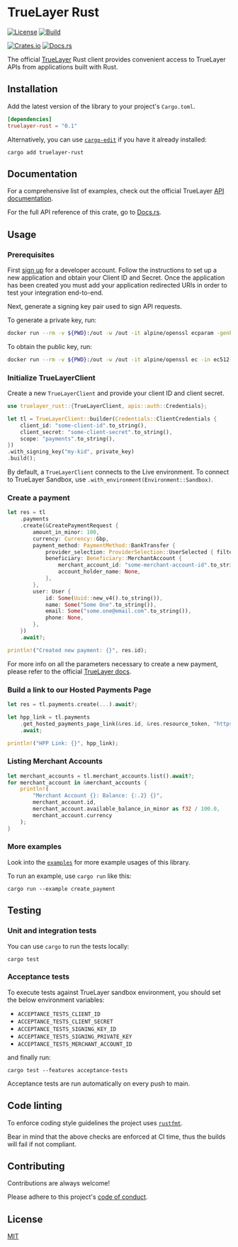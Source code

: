 # TrueLayer Rust

[![License](https://img.shields.io/:license-mit-blue.svg)](https://truelayer.mit-license.org/)
[![Build](https://github.com/TrueLayer/truelayer-rust/actions/workflows/build.yml/badge.svg)](https://github.com/TrueLayer/truelayer-rust/actions/workflows/build.yml)

[![Crates.io](https://img.shields.io/crates/v/truelayer-rust)](https://crates.io/crates/truelayer-rust)
[![Docs.rs](https://img.shields.io/docsrs/truelayer-rust?label=docs.rs)](https://docs.rs/truelayer-rust/latest/truelayer-rust)

The official [TrueLayer](https://truelayer.com) Rust client provides convenient access to TrueLayer APIs from applications built with Rust.

## Installation

Add the latest version of the library to your project's `Cargo.toml`.

```toml
[dependencies]
truelayer-rust = "0.1"
```

Alternatively, you can use [`cargo-edit`](https://crates.io/crates/cargo-edit) if you have it already installed:

```shell
cargo add truelayer-rust
```

## Documentation

For a comprehensive list of examples, check out the official TrueLayer [API documentation](https://docs.truelayer.com).

For the full API reference of this crate, go to [Docs.rs](https://docs.rs/truelayer-rust/latest/truelayer-rust).

## Usage

### Prerequisites

First [sign up](https://console.truelayer.com/) for a developer account. Follow the instructions to set up a new application and obtain your Client ID and Secret. Once the application has been created you must add your application redirected URIs in order to test your integration end-to-end.

Next, generate a signing key pair used to sign API requests.

To generate a private key, run:

```sh
docker run --rm -v ${PWD}:/out -w /out -it alpine/openssl ecparam -genkey -name secp521r1 -noout -out ec512-private-key.pem
```

To obtain the public key, run:

```sh
docker run --rm -v ${PWD}:/out -w /out -it alpine/openssl ec -in ec512-private-key.pem -pubout -out ec512-public-key.pem
```

### Initialize TrueLayerClient

Create a new `TrueLayerClient` and provide your client ID and client secret.

```rust
use truelayer_rust::{TrueLayerClient, apis::auth::Credentials};

let tl = TrueLayerClient::builder(Credentials::ClientCredentials {
    client_id: "some-client-id".to_string(),
    client_secret: "some-client-secret".to_string(),
    scope: "payments".to_string(),
})
.with_signing_key("my-kid", private_key)
.build();
```

By default, a `TrueLayerClient` connects to the Live environment.
To connect to TrueLayer Sandbox, use `.with_environment(Environment::Sandbox)`.

### Create a payment

```rust
let res = tl
    .payments
    .create(&CreatePaymentRequest {
        amount_in_minor: 100,
        currency: Currency::Gbp,
        payment_method: PaymentMethod::BankTransfer {
            provider_selection: ProviderSelection::UserSelected { filter: None },
            beneficiary: Beneficiary::MerchantAccount {
                merchant_account_id: "some-merchant-account-id".to_string(),
                account_holder_name: None,
            },
        },
        user: User {
            id: Some(Uuid::new_v4().to_string()),
            name: Some("Some One".to_string()),
            email: Some("some.one@email.com".to_string()),
            phone: None,
        },
    })
    .await?;

println!("Created new payment: {}", res.id);
```

For more info on all the parameters necessary to create a new payment, please refer to the official
[TrueLayer docs](https://docs.truelayer.com/).

### Build a link to our Hosted Payments Page

```rust
let res = tl.payments.create(...).await?;

let hpp_link = tl.payments
    .get_hosted_payments_page_link(&res.id, &res.resource_token, "https://my.return.uri")
    .await;

println!("HPP Link: {}", hpp_link);
```

### Listing Merchant Accounts

```rust
let merchant_accounts = tl.merchant_accounts.list().await?;
for merchant_account in &merchant_accounts {
    println!(
        "Merchant Account {}: Balance: {:.2} {}",
        merchant_account.id,
        merchant_account.available_balance_in_minor as f32 / 100.0,
        merchant_account.currency
    );
}
```

### More examples

Look into the [`examples`](./examples) for more example usages of this library.

To run an example, use `cargo run` like this:

```shell
cargo run --example create_payment
```

## Testing

### Unit and integration tests

You can use `cargo` to run the tests locally:

```shell
cargo test
```

### Acceptance tests

To execute tests against TrueLayer sandbox environment, you should set the below environment variables:
- `ACCEPTANCE_TESTS_CLIENT_ID`
- `ACCEPTANCE_TESTS_CLIENT_SECRET`
- `ACCEPTANCE_TESTS_SIGNING_KEY_ID`
- `ACCEPTANCE_TESTS_SIGNING_PRIVATE_KEY`
- `ACCEPTANCE_TESTS_MERCHANT_ACCOUNT_ID`

and finally run:

```shell
cargo test --features acceptance-tests
```

Acceptance tests are run automatically on every push to main.

## Code linting

To enforce coding style guidelines the project uses [`rustfmt`](https://rust-lang.github.io/rustfmt/).

Bear in mind that the above checks are enforced at CI time, thus
the builds will fail if not compliant.

## Contributing

Contributions are always welcome!

Please adhere to this project's [code of conduct](CODE_OF_CONDUCT.md).

## License

[MIT](LICENSE)